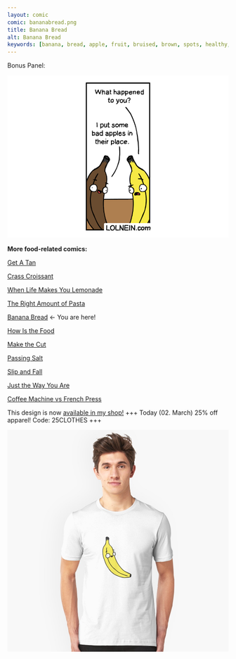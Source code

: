 ```yaml
---
layout: comic
comic: bananabread.png
title: Banana Bread
alt: Banana Bread
keywords: [banana, bread, apple, fruit, bruised, brown, spots, healthy, apples, bananas, fight]
---
```


Bonus Panel:

![Banana Bread Bonus](/images/bananabread_bonus.png)


__More food-related comics:__

[Get A Tan](https://lolnein.com/2018/09/05/getatan/)

[Crass Croissant](https://lolnein.com/2018/02/01/crasscroissant/)

[When Life Makes You Lemonade](https://lolnein.com/2019/08/29/whenlifemakesyoulemonade/)

[The Right Amount of Pasta](https://lolnein.com/2019/09/06/therightamountofpasta/)

[Banana Bread](https://lolnein.com/2019/09/18/bananabread/) <- You are here!

[How Is the Food](https://lolnein.com/2019/11/20/howisthefood/)

[Make the Cut](https://lolnein.com/2019/11/26/makethecut/)

[Passing Salt](https://lolnein.com/2020/02/07/passingsalt/)

[Slip and Fall](https://lolnein.com/2020/02/23/slipandfall/)

[Just the Way You Are](https://lolnein.com/2020/02/27/justthewayyouare/)

[Coffee Machine vs French Press](https://lolnein.com/2019/10/29/coffeemachinevsfrenchpress/)


This design is now [available in my shop!](https://lolnein.redbubble.com) +++ Today (02. March) 25% off apparel! Code: 25CLOTHES +++

[![Banana Shirt](/images/banana_shirt.jpg)](https://lolnein.redbubble.com)
